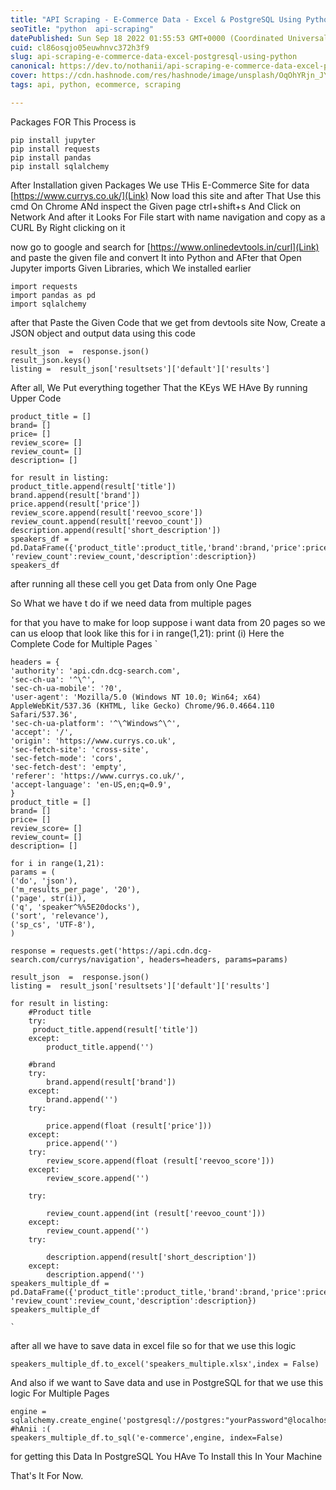 ```yaml
---
title: "API Scraping - E-Commerce Data - Excel & PostgreSQL Using Python"
seoTitle: "python  api-scraping"
datePublished: Sun Sep 18 2022 01:55:53 GMT+0000 (Coordinated Universal Time)
cuid: cl86osqjo05euwhnvc372h3f9
slug: api-scraping-e-commerce-data-excel-postgresql-using-python
canonical: https://dev.to/nothanii/api-scraping-e-commerce-data-excel-postgresql-using-python-12p9
cover: https://cdn.hashnode.com/res/hashnode/image/unsplash/OqOhYRjn_JY/upload/v1663465676430/O9YgPKM0r.jpeg
tags: api, python, ecommerce, scraping

---
```


Packages FOR This Process is
```
pip install jupyter
pip install requests
pip install pandas
pip install sqlalchemy
```
After Installation given Packages
We use THis E-Commerce Site for data
[https://www.currys.co.uk/](Link)
Now load this site and after That
Use this cmd On Chrome ANd inspect the Given page
ctrl+shift+s
And Click on Network
And after it Looks For File start with name navigation
and copy as a CURL By Right clicking on it

now go to google and search for
[https://www.onlinedevtools.in/curl](Link)
and paste the given file and convert It into Python
and AFter that Open Jupyter imports Given Libraries, which We installed earlier
```
import requests
import pandas as pd
import sqlalchemy
```
after that Paste the Given Code that we get from devtools site
Now, Create a JSON object and output data using this code
```
result_json  =  response.json()
result_json.keys()
listing =  result_json['resultsets']['default']['results']
```

After all, We Put everything together That the KEys WE HAve By running Upper Code


```
product_title = []
brand= []
price= []
review_score= []
review_count= []
description= []

for result in listing:
product_title.append(result['title'])
brand.append(result['brand'])
price.append(result['price'])
review_score.append(result['reevoo_score'])
review_count.append(result['reevoo_count'])
description.append(result['short_description'])
speakers_df = pd.DataFrame({'product_title':product_title,'brand':brand,'price':price,'review_score':review_score,
'review_count':review_count,'description':description})
speakers_df

```


after running all these cell you get Data from only One Page

So What we have t do if we need data from multiple pages

for that you have to make for loop
suppose i want data from 20 pages so we can us eloop that look like this
for i in range(1,21):
print (i)
Here the Complete Code for Multiple Pages
`
```
headers = {
'authority': 'api.cdn.dcg-search.com',
'sec-ch-ua': '^\^',
'sec-ch-ua-mobile': '?0',
'user-agent': 'Mozilla/5.0 (Windows NT 10.0; Win64; x64) AppleWebKit/537.36 (KHTML, like Gecko) Chrome/96.0.4664.110 Safari/537.36',
'sec-ch-ua-platform': '^\^Windows^\^',
'accept': '/',
'origin': 'https://www.currys.co.uk',
'sec-fetch-site': 'cross-site',
'sec-fetch-mode': 'cors',
'sec-fetch-dest': 'empty',
'referer': 'https://www.currys.co.uk/',
'accept-language': 'en-US,en;q=0.9',
}
product_title = []
brand= []
price= []
review_score= []
review_count= []
description= []

for i in range(1,21):
params = (
('do', 'json'),
('m_results_per_page', '20'),
('page', str(i)),
('q', 'speaker^%%5E20docks'),
('sort', 'relevance'),
('sp_cs', 'UTF-8'),
)

response = requests.get('https://api.cdn.dcg-search.com/currys/navigation', headers=headers, params=params)

result_json  =  response.json()
listing =  result_json['resultsets']['default']['results']

for result in listing:
    #Product title
    try:
     product_title.append(result['title'])
    except:
        product_title.append('')

    #brand
    try:
        brand.append(result['brand'])
    except:
        brand.append('')
    try:

        price.append(float (result['price']))
    except:
        price.append('')
    try:
        review_score.append(float (result['reevoo_score']))
    except:
        review_score.append('')

    try:

        review_count.append(int (result['reevoo_count']))
    except:
        review_count.append('')
    try:

        description.append(result['short_description'])
    except:
        description.append('')
speakers_multiple_df = pd.DataFrame({'product_title':product_title,'brand':brand,'price':price,'review_score':review_score,
'review_count':review_count,'description':description})
speakers_multiple_df

`
```

after all we have to save data in excel file so for that we use this logic
```
speakers_multiple_df.to_excel('speakers_multiple.xlsx',index = False)
```
And also if we want to Save data and use in PostgreSQL
for that we use this logic For Multiple Pages
```
engine = sqlalchemy.create_engine('postgresql://postgres:"yourPassword"@localhost:5432')
#hAnii :(
speakers_multiple_df.to_sql('e-commerce',engine, index=False)
```
for getting this Data In PostgreSQL You HAve To Install this In Your Machine

That's It For Now. 